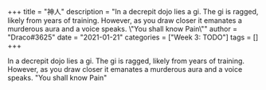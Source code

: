 +++
title = "神人"
description = "In a decrepit dojo lies a gi. The gi is ragged, likely from years of training. However, as you draw closer it emanates a murderous aura and a voice speaks. \\"You shall know Pain\\""
author = "Draco#3625"
date = "2021-01-21"
categories = ["Week 3: TODO"]
tags = []
+++

In a decrepit dojo lies a gi. The gi is ragged, likely from years of training. However, as you draw closer it emanates a murderous aura and a voice speaks. "You shall know Pain"

